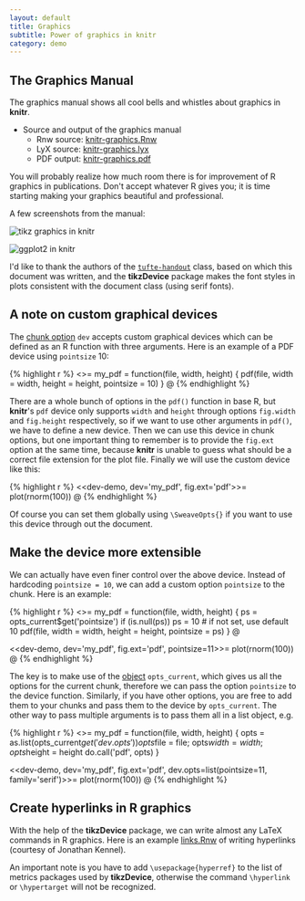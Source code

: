```yaml
---
layout: default
title: Graphics
subtitle: Power of graphics in knitr
category: demo
---
```


## The Graphics Manual

The graphics manual shows all cool bells and whistles about graphics in **knitr**.

- Source and output of the graphics manual
  - Rnw source: [knitr-graphics.Rnw](https://github.com/yihui/knitr/blob/master/inst/examples/knitr-graphics.Rnw)
  - LyX source: [knitr-graphics.lyx](https://github.com/yihui/knitr/blob/master/inst/examples/knitr-graphics.lyx)
  - PDF output: [knitr-graphics.pdf](https://github.com/downloads/yihui/knitr/knitr-graphics.pdf)

You will probably realize how much room there is for improvement of R graphics in publications. Don't accept whatever R gives you; it is time starting making your graphics beautiful and professional.

A few screenshots from the manual:

![tikz graphics in knitr](http://i.imgur.com/HCkka.png)

![ggplot2 in knitr](http://i.imgur.com/BTEiu.png)

I'd like to thank the authors of the [`tufte-handout`](http://code.google.com/p/tufte-latex/) class, based on which this document was written, and the **tikzDevice** package makes the font styles in plots consistent with the document class (using serif fonts).

## A note on custom graphical devices

The [chunk option](http://yihui.name/knitr/options) `dev` accepts custom graphical devices which can be defined as an R function with three arguments. Here is an example of a PDF device using `pointsize` 10:

{% highlight r %}
<<custom-dev>>=
my_pdf = function(file, width, height) {
  pdf(file, width = width, height = height, pointsize = 10)
}
@
{% endhighlight %}

There are a whole bunch of options in the `pdf()` function in base R, but **knitr**'s `pdf` device only supports `width` and `height` through options `fig.width` and `fig.height` respectively, so if we want to use other arguments in `pdf()`, we have to define a new device. Then we can use this device in chunk options, but one important thing to remember is to provide the `fig.ext` option at the same time, because **knitr** is unable to guess what should be a correct file extension for the plot file. Finally we will use the custom device like this:

{% highlight r %}
<<dev-demo, dev='my_pdf', fig.ext='pdf'>>=
plot(rnorm(100))
@
{% endhighlight %}

Of course you can set them globally using `\SweaveOpts{}` if you want to use this device through out the document.

## Make the device more extensible

We can actually have even finer control over the above device. Instead of hardcoding `pointsize = 10`, we can add a custom option `pointsize` to the chunk. Here is an example:

{% highlight r %}
<<custom-dev>>=
my_pdf = function(file, width, height) {
  ps = opts_current$get('pointsize')
  if (is.null(ps)) ps = 10  # if not set, use default 10
  pdf(file, width = width, height = height, pointsize = ps)
}
@

<<dev-demo, dev='my_pdf', fig.ext='pdf', pointsize=11>>=
plot(rnorm(100))
@
{% endhighlight %}

The key is to make use of the [object](http://yihui.name/knitr/objects) `opts_current`, which gives us all the options for the current chunk, therefore we can pass the option `pointsize` to the device function. Similarly, if you have other options, you are free to add them to your chunks and pass them to the device by `opts_current`. The other way to pass multiple arguments is to pass them all in a list object, e.g.

{% highlight r %}
<<custom-dev>>=
my_pdf = function(file, width, height) {
  opts = as.list(opts_current$get('dev.opts'))
  opts$file = file; opts$width = width; opts$height = height
  do.call('pdf', opts)
}

<<dev-demo, dev='my_pdf', fig.ext='pdf', dev.opts=list(pointsize=11, family='serif')>>=
plot(rnorm(100))
@
{% endhighlight %}

## Create hyperlinks in R graphics

With the help of the **tikzDevice** package, we can write almost any LaTeX commands in R graphics. Here is an example [links.Rnw](https://gist.github.com/1937313) of writing hyperlinks (courtesy of Jonathan Kennel).

An important note is you have to add `\usepackage{hyperref}` to the list of metrics packages used by **tikzDevice**, otherwise the command `\hyperlink` or `\hypertarget` will not be recognized.

